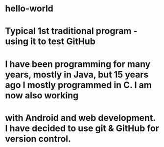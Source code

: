 # hello-world
# Typical 1st traditional program - using it to test GitHub

# I have been programming for many years, mostly in Java, but 15 years ago I mostly programmed in C. I am now also working 
# with Android and web development. I have decided to use git & GitHub for version control.
